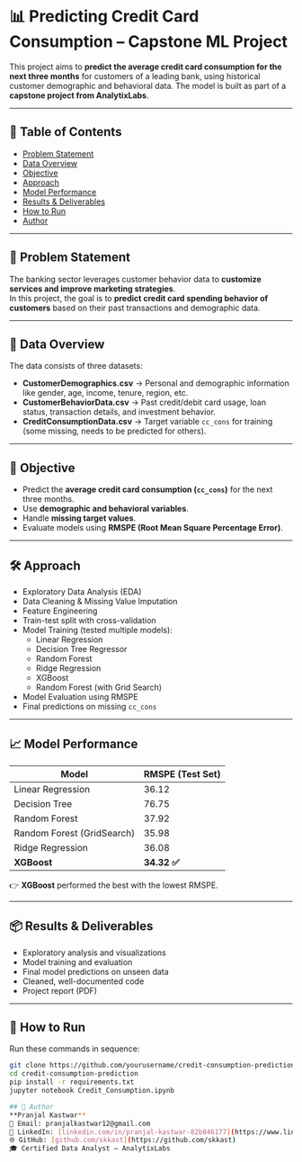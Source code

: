 # 📊 Predicting Credit Card Consumption – Capstone ML Project  

This project aims to **predict the average credit card consumption for the next three months** for customers of a leading bank, using historical customer demographic and behavioral data. The model is built as part of a **capstone project from AnalytixLabs**.  

---

## 📌 Table of Contents  
- [Problem Statement](#-problem-statement)  
- [Data Overview](#-data-overview)  
- [Objective](#-objective)  
- [Approach](#-approach)  
- [Model Performance](#-model-performance)  
- [Results & Deliverables](#-results--deliverables)  
- [How to Run](#-how-to-run)  
- [Author](#-author)  

---

## 🧠 Problem Statement  
The banking sector leverages customer behavior data to **customize services and improve marketing strategies**.  
In this project, the goal is to **predict credit card spending behavior of customers** based on their past transactions and demographic data.  

---

## 📂 Data Overview  
The data consists of three datasets:  
- **CustomerDemographics.csv** → Personal and demographic information like gender, age, income, tenure, region, etc.  
- **CustomerBehaviorData.csv** → Past credit/debit card usage, loan status, transaction details, and investment behavior.  
- **CreditConsumptionData.csv** → Target variable `cc_cons` for training (some missing, needs to be predicted for others).  

---

## 🎯 Objective  
- Predict the **average credit card consumption (`cc_cons`)** for the next three months.  
- Use **demographic and behavioral variables**.  
- Handle **missing target values**.  
- Evaluate models using **RMSPE (Root Mean Square Percentage Error)**.  

---

## 🛠️ Approach  
- Exploratory Data Analysis (EDA)  
- Data Cleaning & Missing Value Imputation  
- Feature Engineering  
- Train-test split with cross-validation  
- Model Training (tested multiple models):  
  - Linear Regression  
  - Decision Tree Regressor  
  - Random Forest  
  - Ridge Regression  
  - XGBoost  
  - Random Forest (with Grid Search)  
- Model Evaluation using RMSPE  
- Final predictions on missing `cc_cons`  

---

## 📈 Model Performance  

| Model                      | RMSPE (Test Set) |
|----------------------------|------------------|
| Linear Regression          | 36.12            |
| Decision Tree              | 76.75            |
| Random Forest              | 37.92            |
| Random Forest (GridSearch) | 35.98            |
| Ridge Regression           | 36.08            |
| **XGBoost**                | **34.32 ✅**     |

👉 **XGBoost** performed the best with the lowest RMSPE.  

---

## 📦 Results & Deliverables  
- Exploratory analysis and visualizations  
- Model training and evaluation  
- Final model predictions on unseen data  
- Cleaned, well-documented code  
- Project report (PDF)  

---

## 🚀 How to Run

Run these commands in sequence:

```bash
git clone https://github.com/yourusername/credit-consumption-prediction.git
cd credit-consumption-prediction
pip install -r requirements.txt
jupyter notebook Credit_Consumption.ipynb

## 👤 Author
**Pranjal Kastwar**  
📧 Email: pranjalkastwar12@gmail.com  
🔗 LinkedIn: [linkedin.com/in/pranjal-kastwar-82b846177](https://www.linkedin.com/in/pranjal-kastwar-82b846177)  
🌐 GitHub: [github.com/skkast](https://github.com/skkast)  
🎓 Certified Data Analyst – AnalytixLabs



